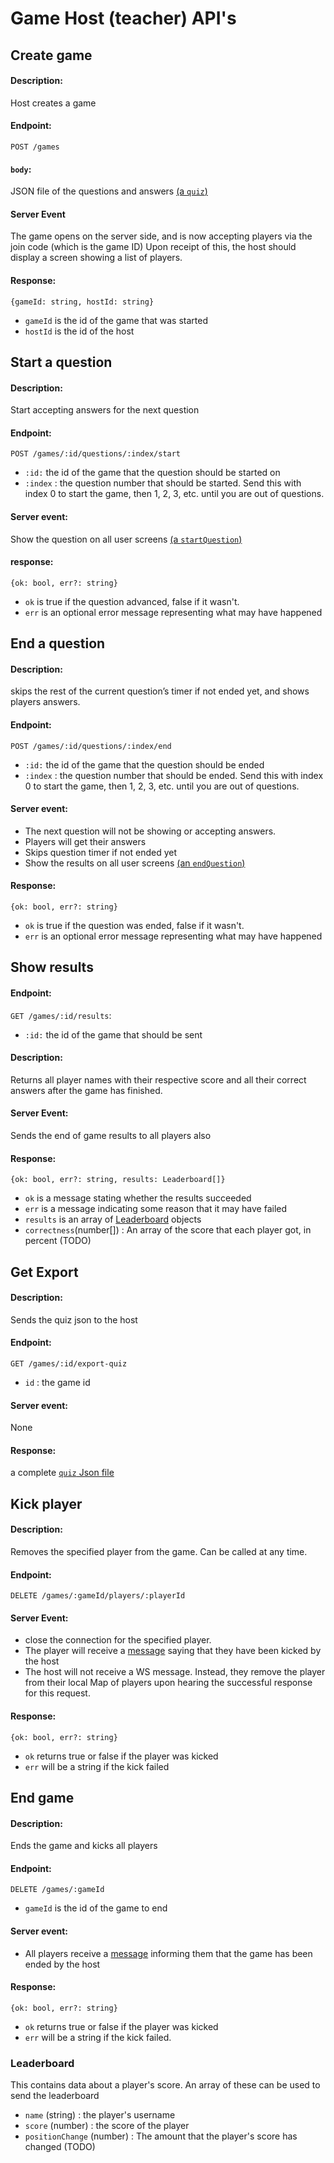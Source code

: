 # Game Host (teacher) API's

## Create game
#### Description:
Host creates a game

#### Endpoint: 
`POST /games`

#### `body`: 
JSON file of the questions and answers [(a `quiz`)](../backend/Quiz.md)


#### Server Event
The game opens on the server side, and is now accepting players via the join code (which is the game ID)
Upon receipt of this, the host should display a screen showing a list of players. 

#### Response:
`{gameId: string, hostId: string}`
- `gameId` is the id of the game that was started
- `hostId` is the id of the host

## Start a question
#### Description:
Start accepting answers for the next question 

#### Endpoint:
`POST /games/:id/questions/:index/start`
- `:id:` the id of the game that the question should be started on
- `:index` : the question number that should be started.
  Send this with index 0 to start the game, then 1, 2, 3, etc. until you are out of questions.

#### Server event:
Show the question on all user screens [(a `startQuestion`)](server-socket.md#startquestion)

#### response:
`{ok: bool, err?: string}`
- `ok` is true if the question advanced, false if it wasn't. 
- `err` is an optional error message representing what may have happened

## End a question
#### Description:
skips the rest of the current question’s timer if not ended yet, and shows players answers. 

#### Endpoint:
`POST /games/:id/questions/:index/end`
- `:id:` the id of the game that the question should be ended
- `:index` : the question number that should be ended.
  Send this with index 0 to start the game, then 1, 2, 3, etc. until you are out of questions.


#### Server event:
- The next question will not be showing or accepting answers. 
- Players will get their answers
- Skips question timer if not ended yet
- Show the results on all user screens [(an `endQuestion`)](server-socket.md#endquestion)

#### Response:
`{ok: bool, err?: string}`
- `ok` is true if the question was ended, false if it wasn't. 
- `err` is an optional error message representing what may have happened

## Show results

#### Endpoint:
 `GET /games/:id/results`:
- `:id:` the id of the game that should be sent

#### Description:
Returns all player names with their respective score and all their correct answers after the game has finished.

#### Server Event:
Sends the end of game results to all players also

#### Response:
`{ok: bool, err?: string, results: Leaderboard[]}`
- `ok` is a message stating whether the results succeeded
- `err` is a message indicating some reason that it may have failed
- `results` is an array of [Leaderboard](###leaderboard) objects
- `correctness`(number[]) : An array of the score that each player got, in percent (TODO)

## Get Export
#### Description: 
Sends the quiz json to the host

#### Endpoint:
`GET /games/:id/export-quiz`
- `id` : the game id

#### Server event:
None

#### Response: 
a complete [`quiz` Json file](../backend/Quiz.md)

## Kick player
#### Description:
Removes the specified player from the game. Can be called at any time.

#### Endpoint:
`DELETE /games/:gameId/players/:playerId`

#### Server Event:
- close the connection for the specified player.
- The player will receive a [message](server-socket.md#end) saying that they have been kicked by the host
- The host will not receive a WS message. Instead, they remove the player from their local Map of players upon hearing the successful response for this request.


#### Response:
`{ok: bool, err?: string}`
- `ok` returns true or false if the player was kicked
- `err` will be a string if the kick failed

## End game

#### Description: 
Ends the game and kicks all players

#### Endpoint:
`DELETE /games/:gameId`
- `gameId` is the id of the game to end

#### Server event: 
- All players receive a [message](server-socket.md#end) informing them that the game has been ended by the host

#### Response:
`{ok: bool, err?: string}`
- `ok` returns true or false if the player was kicked
- `err` will be a string if the kick failed. 


### Leaderboard
This contains data about a player's score. An array of these can be used to send the leaderboard

- `name` (string) : the player's username 
- `score` (number) : the score of the player
- `positionChange` (number) : The amount that the player's score has changed (TODO)